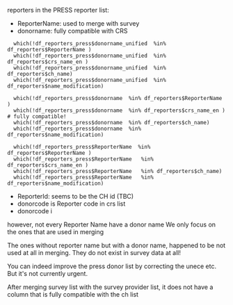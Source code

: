 reporters in the PRESS reporter list:

- ReporterName: used to merge with survey
- donorname: fully compatible with CRS

```
  which(!df_reporters_press$donorname_unified  %in% df_reporters$ReporterName )
  which(!df_reporters_press$donorname_unified  %in% df_reporters$crs_name_en )
  which(!df_reporters_press$donorname_unified  %in% df_reporters$ch_name)
  which(!df_reporters_press$donorname_unified  %in% df_reporters$name_modification)
  
  which(!df_reporters_press$donorname  %in% df_reporters$ReporterName )
  which(!df_reporters_press$donorname  %in% df_reporters$crs_name_en ) # fully compatible!
  which(!df_reporters_press$donorname  %in% df_reporters$ch_name)
  which(!df_reporters_press$donorname  %in% df_reporters$name_modification)
  
  which(!df_reporters_press$ReporterName  %in% df_reporters$ReporterName )
  which(!df_reporters_press$ReporterName   %in% df_reporters$crs_name_en )
  which(!df_reporters_press$ReporterName   %in% df_reporters$ch_name)
  which(!df_reporters_press$ReporterName   %in% df_reporters$name_modification)
```

- ReporterId: seems to be the CH id (TBC)
- donorcode is Reporter code in crs list 
- donorcode i


however, not every Reporter Name have a donor name
We only focus on the ones that are used in merging

The ones without reporter name but with a donor name, happened to be not used at all in merging. 
They do not exist in survey data at all!


You can indeed improve the press donor list by correcting the unece etc. But it's not currently urgent. 

After merging survey list with the survey provider list, it does not have a column that is fully compatible with the ch list




